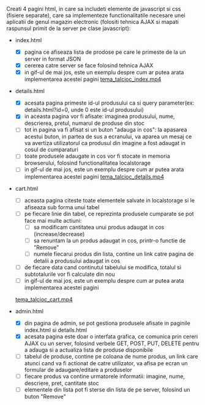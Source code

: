 Creati 4 pagini html, in care sa includeti elemente de javascript si css (fisiere separate), care sa implementeze functionalitatile necesare unei aplicatii de genul magazin electronic (folositi tehnica AJAX si mapati raspunsul primit de la server pe clase javascript):

- index.html

  - [x] pagina ce afiseaza lista de prodose pe care le primeste de la un server in format JSON
  - [x] cererea catre server se face folosind tehnica AJAX
  - [x] in gif-ul de mai jos, este un exemplu despre cum ar putea arata implementarea acestei pagini
    [tema_talcioc_index.mp4](https://prod-files-secure.s3.us-west-2.amazonaws.com/d61754ef-cbb3-49ce-9c08-404845edc44f/a12687f9-70ee-4b12-9155-e55248f213f5/tema_talcioc_index.mp4)

- details.html

  - [x] acesata pagina primeste id-ul produsului ca si query parameter(ex: details.html?id=0, unde 0 este id-ul produsului)
  - [x] in aceasta pagina vor fi afisate: imaginea produsului, nume, descrierea, pretul, numarul de produse din stoc
  - [ ] tot in pagina va fi afisat si un buton "adauga in cos": la apasarea acestui buton, in partea de sus a ecranului, va aparea un mesaj ce va avertiza utilizatorul ca produsul din imagine a fost adaugat in cosul de cumparaturi
  - [ ] toate produsele adaugate in cos vor fi stocate in memoria browserului, folosind functionalitatea localstorage
  - [ ] in gif-ul de mai jos, este un exemplu despre cum ar putea arata implementarea acestei pagini
    [tema_talcioc_details.mp4](https://prod-files-secure.s3.us-west-2.amazonaws.com/d61754ef-cbb3-49ce-9c08-404845edc44f/f385fef1-9e83-48b6-9d15-1cfc92bec4c8/tema_talcioc_details.mp4)

- cart.html

  - [ ] aceasta pagina citeste toate elementele salvate in localstorage si le afiseaza sub forma unui tabel
  - [ ] pe fiecare linie din tabel, ce reprezinta produsele cumparate se pot face mai multe actiuni:
    - [ ] sa modificam cantitatea unui produs adaugat in cos (increase/decrease)
    - [ ] sa renuntam la un produs adaugat in cos, printr-o functie de "Remove"
    - [ ] numele fiecarui produs din lista, contine un link catre pagina de detalii a produsului adaugat in cos
  - [ ] de fiecare data cand continutul tabelului se modifica, totalul si subtotalurile vor fi calculate din nou
  - [ ] in gif-ul de mai jos, este un exemplu despre cum ar putea arata implementarea acestei pagini

  [tema_talcioc_cart.mp4](https://prod-files-secure.s3.us-west-2.amazonaws.com/d61754ef-cbb3-49ce-9c08-404845edc44f/d56af4ef-f2eb-44e8-afb2-37287d0c7285/tema_talcioc_cart.mp4)

- admin.html
  - [x] din pagina de admin, se pot gestiona produsele afisate in paginile index.html si details.html
  - [x] acesata pagina este doar o interfata grafica, ce comunica prin cereri AJAX cu un server, folosind verbele GET, POST, PUT, DELETE pentru a adauga si a actualiza lista de produse disponibile
  - [ ] tabelul de produse, contine pe coloana de nume produs, un link care atunci cand va fi actionat de catre utilizator, va afisa pe ecran un formular de adaugare/editare a produselor
  - [ ] fiecare produs va contine urmatorele informatii: imagine, nume, descriere, pret, cantitate stoc
  - [ ] elementele din lista pot fi sterse din lista de pe server, folosind un buton "Remove"
